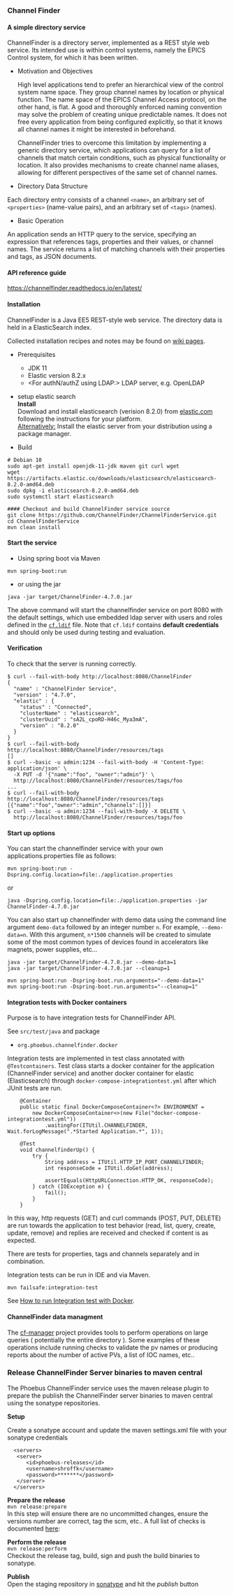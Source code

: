 ### Channel Finder

#### A simple directory service

  ChannelFinder is a directory server, implemented as a REST style web service.
Its intended use is within control systems, namely the EPICS Control system, for which it has been written.

* Motivation and Objectives

  High level applications tend to prefer an hierarchical view of the control system name space. They group channel names by location or physical function. The name space of the EPICS Channel Access protocol, on the other hand, is flat. A good and thoroughly enforced naming convention may solve the problem of creating unique predictable names. It does not free every application from being configured explicitly, so that it knows all channel names it might be interested in beforehand.

  ChannelFinder tries to overcome this limitation by implementing a generic directory service, which applications can query for a list of channels that match certain conditions, such as physical functionality or location. It also provides mechanisms to create channel name aliases, allowing for different perspectives of the same set of channel names.

* Directory Data Structure

 Each directory entry consists of a channel `<name>`, an arbitrary set of `<properties>` (name-value pairs), and an arbitrary set of `<tags>` (names).

* Basic Operation

 An application sends an HTTP query to the service, specifying an expression that references tags, properties and their values, or channel names. The service returns a list of matching channels with their properties and tags, as JSON documents.


#### API reference guide

https://channelfinder.readthedocs.io/en/latest/

#### Installation

ChannelFinder is a Java EE5 REST-style web service. The directory data is held in a ElasticSearch index.

Collected installation recipes and notes may be found on [wiki pages](https://github.com/ChannelFinder/ChannelFinder-SpringBoot/wiki).

* Prerequisites

  * JDK 11
  * Elastic version 8.2.x
  * <For authN/authZ using LDAP:> LDAP server, e.g. OpenLDAP

* setup elastic search  
  **Install**  
  Download and install elasticsearch (verision 8.2.0) from [elastic.com](https://www.elastic.co/downloads/past-releases/elasticsearch-8-2-0)
  following the instructions for your platform.\
  <Alternatively:> Install the elastic server from your distribution using a package manager.  
  
* Build 
```
# Debian 10
sudo apt-get install openjdk-11-jdk maven git curl wget
wget https://artifacts.elastic.co/downloads/elasticsearch/elasticsearch-8.2.0-amd64.deb
sudo dpkg -i elasticsearch-8.2.0-amd64.deb
sudo systemctl start elasticsearch

#### Checkout and build ChannelFinder service source
git clone https://github.com/ChannelFinder/ChannelFinderService.git
cd ChannelFinderService
mvn clean install

``` 

#### Start the service  

* Using spring boot via Maven

```
mvn spring-boot:run
```

* or using the jar

```
java -jar target/ChannelFinder-4.7.0.jar
```

The above command will start the channelfinder service on port 8080 with the default settings,
which use embedded ldap server with users and roles defined in the [`cf.ldif`](src/main/resources/cf.ldif) file.
Note that `cf.ldif` contains **default credentials** and should only be used during testing and evaluation.

#### Verification

To check that the server is running correctly.

```
$ curl --fail-with-body http://localhost:8080/ChannelFinder
{
  "name" : "ChannelFinder Service",
  "version" : "4.7.0",
  "elastic" : {
    "status" : "Connected",
    "clusterName" : "elasticsearch",
    "clusterUuid" : "sA2L_cpoRD-H46c_Mya3mA",
    "version" : "8.2.0"
  }
}
$ curl --fail-with-body http://localhost:8080/ChannelFinder/resources/tags
[]
$ curl --basic -u admin:1234 --fail-with-body -H 'Content-Type: application/json' \
  -X PUT -d '{"name":"foo", "owner":"admin"}' \
  http://localhost:8080/ChannelFinder/resources/tags/foo
...
$ curl --fail-with-body http://localhost:8080/ChannelFinder/resources/tags
[{"name":"foo","owner":"admin","channels":[]}]
$ curl --basic -u admin:1234 --fail-with-body -X DELETE \
  http://localhost:8080/ChannelFinder/resources/tags/foo
```

#### Start up options  

You can start the channelfinder service with your own applications.properties file as follows:  

```
mvn spring-boot:run -Dspring.config.location=file:./application.properties
```
or  
```
java -Dspring.config.location=file:./application.properties -jar ChannelFinder-4.7.0.jar
```

You can also start up channelfinder with demo data using the command line argument `demo-data` followed by an integer number `n`. For example, `--demo-data=n`. With this argument, `n*1500` channels will be created to simulate some of the most common types of devices found in accelerators like magnets, power supplies, etc...  

```
java -jar target/ChannelFinder-4.7.0.jar --demo-data=1
java -jar target/ChannelFinder-4.7.0.jar --cleanup=1
```
  
```
mvn spring-boot:run -Dspring-boot.run.arguments="--demo-data=1"
mvn spring-boot:run -Dspring-boot.run.arguments="--cleanup=1"
```

#### Integration tests with Docker containers

Purpose is to have integration tests for ChannelFinder API.

See `src/test/java` and package
* `org.phoebus.channelfinder.docker`

Integration tests are implemented in test class annotated with `@Testcontainers`. Test class starts a docker container for the application (ChannelFinder service) and another docker container for elastic (Elasticsearch) through `docker-compose-integrationtest.yml` after which JUnit tests are run.

```
    @Container
    public static final DockerComposeContainer<?> ENVIRONMENT =
        new DockerComposeContainer<>(new File("docker-compose-integrationtest.yml"))
            .waitingFor(ITUtil.CHANNELFINDER, Wait.forLogMessage(".*Started Application.*", 1));

    @Test
    void channelfinderUp() {
        try {
            String address = ITUtil.HTTP_IP_PORT_CHANNELFINDER;
            int responseCode = ITUtil.doGet(address);

            assertEquals(HttpURLConnection.HTTP_OK, responseCode);
        } catch (IOException e) {
            fail();
        }
    }
```

In this way, http requests (GET) and curl commands (POST, PUT, DELETE) are run towards the application to test behavior (read, list, query, create, update, remove) and replies are received and checked if content is as expected.

There are tests for properties, tags and channels separately and in combination.

Integration tests can be run in IDE and via Maven.

```
mvn failsafe:integration-test
```

See [How to run Integration test with Docker](src/test/resources/INTEGRATIONTEST_DOCKER_RUN.md).

#### ChannelFinder data managment

The [cf-manager](https://github.com/ChannelFinder/cf-manager) project provides tools to perform operations on large queries ( potentially the entire directory ).
Some examples of these operations include running checks to validate the pv names or producing reports about the number of active PVs, a list of IOC names, etc..

### Release ChannelFinder Server binaries to maven central

The Phoebus ChannelFinder service uses the maven release plugin to prepare the publish the ChannelFinder server binaries to maven central
using the sonatype repositories.

**Setup**

Create a sonatype account and update the maven settings.xml file with your sonatype credentials

```
  <servers>
   <server>
      <id>phoebus-releases</id>
      <username>shroffk</username>
      <password>*******</password>
   </server>
  </servers>
```

**Prepare the release**  
`mvn release:prepare`  
In this step will ensure there are no uncommitted changes, ensure the versions number are correct, tag the scm, etc..
A full list of checks is documented [here](https://maven.apache.org/maven-release/maven-release-plugin/examples/prepare-release.html):

**Perform the release**  
`mvn release:perform`  
Checkout the release tag, build, sign and push the build binaries to sonatype.

**Publish**  
Open the staging repository in [sonatype](https://s01.oss.sonatype.org/#stagingRepositories) and hit the *publish* button
